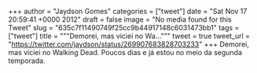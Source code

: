 
+++
author = "Jaydson Gomes"
categories = ["tweet"]
date = "Sat Nov 17 20:59:41 +0000 2012"
draft = false
image = "No media found for this Tweet"
slug = "635c7f11490749f25cc9b44917148c6031473bb1"
tags = ["tweet"]
title = """Demorei, mas viciei no Wa..."""
tweet = true
tweet_url = "https://twitter.com/jaydson/status/269907683828703233"
+++
Demorei, mas viciei no Walking Dead. Poucos dias e já estou no meio da segunda temporada.
